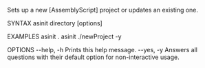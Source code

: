 

Sets up a new [AssemblyScript] project or updates an existing one.

SYNTAX
  asinit directory [options]

EXAMPLES
  asinit .
  asinit ./newProject -y

OPTIONS
  --help, -h            Prints this help message.
  --yes, -y             Answers all questions with their default option
                        for non-interactive usage.
